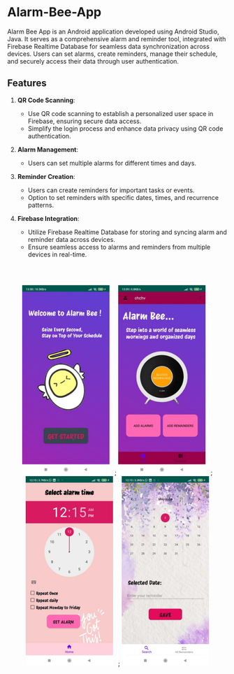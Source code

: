 # Alarm-Bee-App
Alarm Bee App is an Android application developed using Android Studio, Java. It serves as a comprehensive alarm and reminder tool, integrated with Firebase Realtime Database for seamless data synchronization across devices. Users can set alarms, create reminders, manage their schedule, and securely access their data through user authentication.

## Features
1. **QR Code Scanning**:
   - Use QR code scanning to establish a personalized user space in Firebase, ensuring secure data access.
   - Simplify the login process and enhance data privacy using QR code authentication.

2. **Alarm Management**:
   - Users can set multiple alarms for different times and days.
     
3. **Reminder Creation**:
   - Users can create reminders for important tasks or events.
   - Option to set reminders with specific dates, times, and recurrence patterns.
  
4. **Firebase Integration**:
   - Utilize Firebase Realtime Database for storing and syncing alarm and reminder data across devices.
   - Ensure seamless access to alarms and reminders from multiple devices in real-time.

<br />
<br />

<p align="center">
  <img src="images/login.jpeg" alt="login" width="200" >&nbsp;&nbsp;&nbsp;;
  <img src="images/home.jpeg" alt="home" width="200" >&nbsp;&nbsp;&nbsp;;
   <br />
  <img src="images/alarm.jpeg" alt="set alarm" width="200" >&nbsp;&nbsp;&nbsp;;
  <img src="images/reminders.jpeg" alt="set reminders" width="200">
</p>
